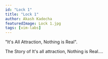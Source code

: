 ```yaml
---
id: "Lock 1"
title: "Lock 1"
author: Akash Kadecha
featuredImage: Lock 1.jpg
tags: [vim-labs]
---
```


"It's All Attraction, Nothing is Real".

The Story of It's all attraction, Nothing is Real....  